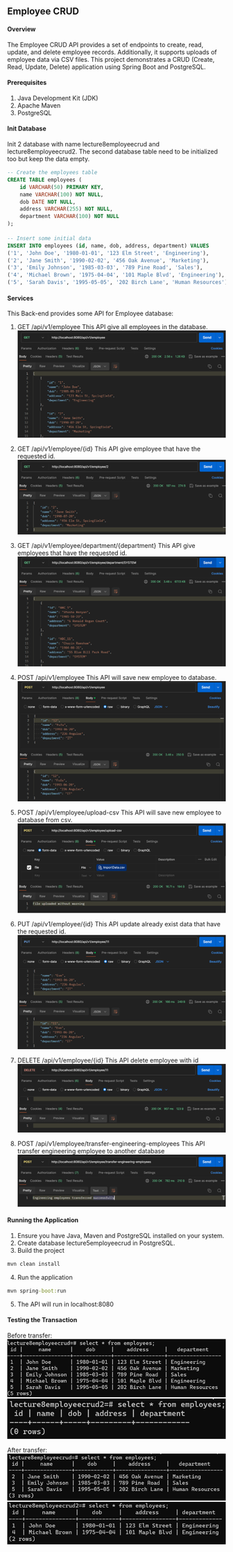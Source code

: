 ## Employee CRUD

#### Overview
The Employee CRUD API provides a set of endpoints to create, read, update, and delete employee records. Additionally, it supports  uploads of employee data via CSV files. This project demonstrates a CRUD (Create, Read, Update, Delete) application using Spring Boot and PostgreSQL.

#### Prerequisites
1. Java Development Kit (JDK)
2. Apache Maven
3. PostgreSQL

#### Init Database
Init 2 database with name lecture8employeecrud and lecture8employeecrud2. The second database table need to be initialized too but keep the data empty.
```sql
-- Create the employees table
CREATE TABLE employees (
    id VARCHAR(50) PRIMARY KEY,
    name VARCHAR(100) NOT NULL,
    dob DATE NOT NULL,
    address VARCHAR(255) NOT NULL,
    department VARCHAR(100) NOT NULL
);

-- Insert some initial data
INSERT INTO employees (id, name, dob, address, department) VALUES
('1', 'John Doe', '1980-01-01', '123 Elm Street', 'Engineering'),
('2', 'Jane Smith', '1990-02-02', '456 Oak Avenue', 'Marketing'),
('3', 'Emily Johnson', '1985-03-03', '789 Pine Road', 'Sales'),
('4', 'Michael Brown', '1975-04-04', '101 Maple Blvd', 'Engineering'),
('5', 'Sarah Davis', '1995-05-05', '202 Birch Lane', 'Human Resources');
```

#### Services
This Back-end provides some API for Employee database:
1. GET /api/v1/employee
This API give all employees in the database.
![alt text](image.png)

2. GET /api/v1/employee/{id}
This API give employee that have the requested id.
![alt text](image-1.png)

3. GET /api/v1/employee/department/{department}
This API give employees that have the requested id.
![alt text](image-4.png)

4. POST /api/v1/employee
This API will save new employee to database.
![alt text](image-3.png)

5. POST /api/v1/employee/upload-csv
This API will save new employee to database from csv.
![alt text](image-5.png)

6. PUT /api/v1/employee/{id}
This API update already exist data that have the requested id.
![alt text](image-6.png)

4. DELETE /api/v1/employee/{id}
This API delete employee with id
![alt text](image-7.png)

5. POST /api/v1/employee/transfer-engineering-employees
This API transfer engineering employee to another database
![img.png](img.png)

#### Running the Application
1. Ensure you have Java, Maven and PostgreSQL installed on your system.
2. Create database lecture5employeecrud in PostgreSQL.
3. Build the project
```cmd
mvn clean install
```
4. Run the application
```cmd
mvn spring-boot:run
```
5. The API will run in localhost:8080

#### Testing the Transaction
Before transfer:
![img_1.png](img_1.png)
![img_2.png](img_2.png)

After transfer:
![img_3.png](img_3.png)
![img_4.png](img_4.png)